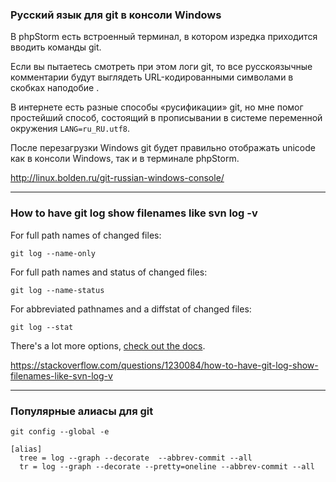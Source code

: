 ### Русский язык для git в консоли Windows
В phpStorm есть встроенный терминал, в котором изредка приходится вводить команды git.

Если вы пытаетесь смотреть при этом логи git, то все русскоязычные комментарии будут выглядеть URL-кодированными символами в скобках наподобие  <C8><ED><E8><F6><E8><E0><EB><E8><E7><E0><F6><E8><FF> <EF><F0><EE><E5><EA><F2><E0>.

В интернете есть разные способы «русификации» git, но мне помог простейший способ, состоящий в прописывании в системе переменной окружения `LANG=ru_RU.utf8`.

После перезагрузки Windows git будет правильно отображать unicode как в консоли Windows, так и в терминале phpStorm.  

http://linux.bolden.ru/git-russian-windows-console/

---
### How to have git log show filenames like svn log -v

For full path names of changed files:

`git log --name-only`

For full path names and status of changed files:

`git log --name-status`

For abbreviated pathnames and a diffstat of changed files:

`git log --stat`

There's a lot more options, [check out the docs](https://git-scm.com/docs/git-log).

https://stackoverflow.com/questions/1230084/how-to-have-git-log-show-filenames-like-svn-log-v

---
### Популярные алиасы для git
`git config --global -e`

```git
[alias]
  tree = log --graph --decorate  --abbrev-commit --all
  tr = log --graph --decorate --pretty=oneline --abbrev-commit --all
```


